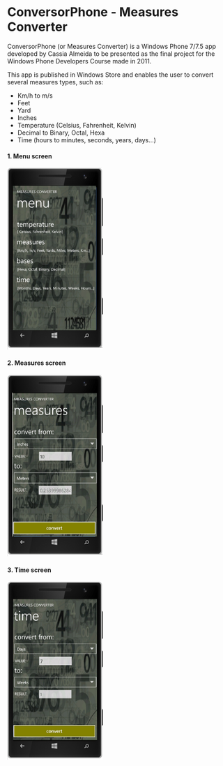 <h1>ConversorPhone - Measures Converter</h1>

<p>ConversorPhone (or Measures Converter) is a Windows Phone 7/7.5 app developed by Cassia Almeida to be presented as the final project for the Windows Phone Developers Course made in 2011.</p>

<p>This app is published in Windows Store and enables the user to convert several measures types, such as:</p>
<ul>
  <li>Km/h to m/s</li>
  <li>Feet</li>
  <li>Yard</li>
  <li>Inches</li>
  <li>Temperature (Celsius, Fahrenheit, Kelvin)</li>
  <li>Decimal to Binary, Octal, Hexa</li>
  <li>Time (hours to minutes, seconds, years, days...)</li>
</ul>

<div style="width:220px">
  <h4>1. Menu screen</h4>
  <img src='menu 2.png'/>
  </br>
  <h4>2. Measures screen</h4>
  <img src='measures 2.png'/>
  </br>
  <h4>3. Time screen</h4>
  <img src='time.png'/>
</div>
